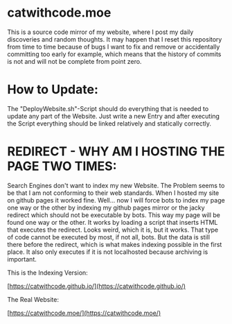 # catwithcode.moe
This is a source code mirror of my website, where I post my daily discoveries and random thoughts. It may happen that I reset this repository from time to time because of bugs I want to fix and remove or accidentally committing too early for example, which means that the history of commits is not and will not be complete from point zero.

# How to Update:
The "DeployWebsite.sh"-Script should do everything that is needed to update any part of the Website. Just write a new Entry and after executing the Script everything should be linked relatively and statically correctly.

# REDIRECT - WHY AM I HOSTING THE PAGE TWO TIMES:
Search Engines don't want to index my new Website. The Problem seems to be that I am not conforming to their web standards. When I hosted my site on github pages it worked fine. Well... now I will force bots to index my page one way or the other by indexing my github pages mirror or the jacky redirect which should not be executable by bots. This way my page will be found one way or the other. It works by loading a script that inserts HTML that executes the redirect. Looks weird, which it is, but it works. That type of code cannot be executed by most, if not all, bots. But the data is still there before the redirect, which is what makes indexing possible in the first place. It also only executes if it is not localhosted because archiving is important.

This is the Indexing Version:

[https://catwithcode.github.io/](https://catwithcode.github.io/)

The Real Website:

[https://catwithcode.moe/](https://catwithcode.moe/)
